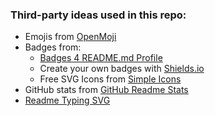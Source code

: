 ### Third-party ideas used in this repo:

- Emojis from [OpenMoji](https://openmoji.org/)
- Badges from:
   - [Badges 4 README.md Profile](https://github.com/alexandresanlim/Badges4-README.md-Profile) 
   - Create your own badges with [Shields.io](https://shields.io/)
   - Free SVG Icons from [Simple Icons](https://simpleicons.org/)
- GitHub stats from [GitHub Readme Stats](https://github.com/anuraghazra/github-readme-stats)
- [Readme Typing SVG](https://readme-typing-svg.herokuapp.com/demo/)
